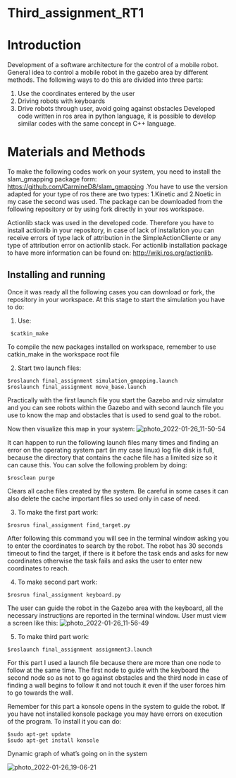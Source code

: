 # Third_assignment_RT1

Introduction
================================

Development of a software architecture for the control of a mobile robot. General idea to control a mobile robot in the gazebo area by different methods. The following ways to do this are divided into three parts:

1. Use the coordinates entered by the user 
2. Driving robots with keyboards
3. Drive robots through user, avoid going against obstacles
Developed code written in ros area in python language, it is possible to develop similar codes with the same concept in C++ language.

Materials and Methods
=========================

To make the following codes work on your system, you need to install the slam_gmapping package form: https://github.com/CarmineD8/slam_gmapping .You have to use the version adapted for your type of ros there are two types: 1.Kinetic and 2.Noetic in my case the second was used. The package can be downloaded from the following repository or by using fork directly in your ros workspace.

Actionlib stack was used in the developed code. Therefore you have to install actionlib in your repository, in case of lack of installation you can receive errors of type lack of attribution in the SimpleActionCliente or any type of attribution error on actionlib stack. For actionlib installation package to have more information can be found on: http://wiki.ros.org/actionlib.

Installing and running
----------------------
Once it was ready all the following cases you can download or fork, the repository in your workspace. At this stage to start the simulation you have to do:

1. Use: 
```
 $catkin_make
```
To compile the new packages installed on workspace, remember to use catkin_make in the workspace root file

2. Start two launch files:
```
$roslaunch final_assignment simulation_gmapping.launch
$roslaunch final_assignment move_base.launch
```
Practically with the first launch file you start the Gazebo and rviz simulator and you can see robots within the Gazebo and with second launch file you use to know the map and obstacles that is used to send goal to the robot.

Now then visualize this map in your system:
![photo_2022-01-26_11-50-54](https://user-images.githubusercontent.com/80394968/151150507-fb636911-7eff-4a1c-8d6b-32914645cd42.jpg)

It can happen to run the following launch files many times and finding an error on the operating system part (in my case linux) log file disk is full, because the directory that contains the cache file has a limited size so it can cause this. You can solve the following problem by doing:
```
$rosclean purge
```
Clears all cache files created by the system. Be careful in some cases it can also delete the cache important files so used only in case of need.

3. To make the first part work:
```
$rosrun final_assignment find_target.py
```
After following this command you will see in the terminal window asking you to enter the coordinates to search by the robot. The robot has 30 seconds timeout to find the target, if there is it before the task ends and asks for new coordinates otherwise the task fails and asks the user to enter new coordinates to reach.

4. To make second part work:
```
$rosrun final_assignment keyboard.py
```
The user can guide the robot in the Gazebo area with the keyboard, all the necessary instructions are reported in the terminal window. User must view a screen like this:
![photo_2022-01-26_11-56-49](https://user-images.githubusercontent.com/80394968/151151753-6be09f8f-6fc7-4b94-9e5d-114f78c9aae0.jpg)

5. To make third part work:
```
$roslaunch final_assignment assignment3.launch
```
For this part I used a launch file because there are more than one node to follow at the same time. The first node to guide with the keyboard the second node so as not to go against obstacles and the third node in case of finding a wall begins to follow it and not touch it even if the user forces him to go towards the wall.

Remember for this part a konsole opens in the system to guide the robot. If you have not installed konsole package you may have errors on execution of the program. To install it you can do: 
```
$sudo apt-get update
$sudo apt-get install konsole
```
Dynamic graph of what’s going on in the system

![photo_2022-01-26_19-06-21](https://user-images.githubusercontent.com/80394968/151221363-f6d84de5-d43d-46db-ab85-bd5434a9b2ae.jpg)

